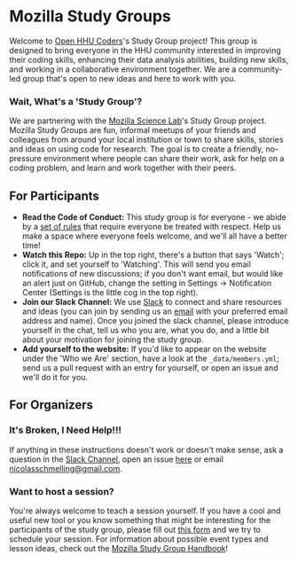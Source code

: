 # Mozilla Study Groups

Welcome to [Open HHU Coders](https://openhhucoders.github.io/studyGroup/)'s Study Group project! This group is designed to bring everyone in the HHU community interested in improving their coding skills, enhancing their data analysis abilities, building new skills, and working in a collaborative environment together. We are a community-led group that's open to new ideas and here to work with you.

### Wait, What's a 'Study Group'?

We are partnering with the [Mozilla Science Lab](https://www.mozillascience.org/)'s Study Group project. Mozilla Study Groups are fun, informal meetups of your friends and colleagues from around your local institution or town to share skills, stories and ideas on using code for research. The goal is to create a friendly, no-pressure environment where people can share their work, ask for help on a coding problem, and learn and work together with their peers.

## For Participants
* **Read the Code of Conduct:** This study group is for everyone - we abide by a [set of rules](https://www.mozillascience.org/code-of-conduct/) that require everyone be treated with respect. Help us make a space where everyone feels welcome, and we'll all have a better time!
* **Watch this Repo:** Up in the top right, there's a button that says 'Watch'; click it, and set yourself to 'Watching'. This will send you email notifications of new discussions; if you don't want email, but would like an alert just on GitHub, change the setting in Settings -> Notification Center (Settings is the little cog in the top right).
* **Join our Slack Channel:** We use [Slack](https://openhhucoders.slack.com/) to connect and share resources and ideas (you can join by sending us an [email](mailto:nicolasschmelling@gmail.com) with your preferred email address and name). Once you joined the slack channel, please introduce yourself in the chat, tell us who you are, what you do, and a little bit about your motivation for joining the study group.
* **Add yourself to the website:** If you'd like to appear on the website under the 'Who we Are' section, have a look at the `_data/members.yml`; send us a pull request with an entry for yourself, or open an issue and we'll do it for you.

## For Organizers
### It's Broken, I Need Help!!!

If anything in these instructions doesn't work or doesn't make sense, ask a question in the [Slack Channel](https://openhhucoders.slack.com/), open an issue [here](https://github.com/openhhucoders/studyGroup/issues) or email nicolasschmelling@gmail.com.

### Want to host a session?
You're always welcome to teach a session yourself. If you have a cool and useful new tool or you know something that might be interesting for the participants of the study group, please fill out [this form](https://goo.gl/forms/m77GKYWbXxtYAFYw2) and we try to schedule your session. For information about possible event types and lesson ideas, check out the [Mozilla Study Group Handbook](http://mozillascience.github.io/studyGroupHandbook/event-types.html)!
